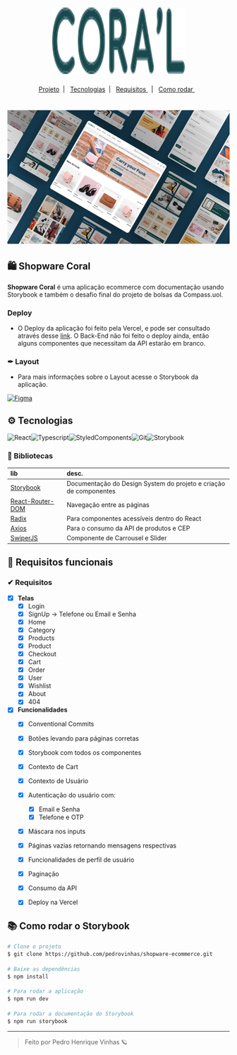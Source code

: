 <h1 align='center'>
    <img width='300px' height='150px' src='./src/assets/logo.svg'/>
</h1>

  <p align="center">
  <a href="#-keepalive"> Projeto</a>&nbsp;&nbsp;|&nbsp;&nbsp;
  <a href="#-Tecnologias"> Tecnologias</a>&nbsp;&nbsp;|&nbsp;&nbsp;
  <a href="#-Requisitos-funcionais">  Requisitos  </a>&nbsp;&nbsp;|&nbsp;&nbsp;
  <a href="#-Como-rodar-a-aplicação">  Como rodar  </a>&nbsp;&nbsp;
</p>

<h1 align='center'>
    <img src='./.github/shopware.png'/>
</h1>



## 🛍 Shopware Coral

**Shopware Coral** é uma aplicação ecommerce com documentação usando Storybook e também o desafio final do projeto de bolsas da Compass.uol. 

### Deploy
- O Deploy da aplicação foi feito pela Vercel, e pode ser consultado através desse [link](https://shopware-front-3pxz.vercel.app/). O Back-End não foi feito o deploy ainda, então alguns componentes que necessitam da API estarão em branco.

### ✒ **Layout**
- Para mais informações sobre o Layout acesse o Storybook da aplicação.

[![Figma](https://img.shields.io/badge/acessar%20layout%20no%20figma-222222?style=for-the-badge&logo=figma&logoColor=white)](https://www.figma.com/file/DqSemG9Z09LG9cAf8L8nUm/keepalive)

## ⚙ Tecnologias

![React](https://img.shields.io/badge/React-222?style=for-the-badge&logo=react&logoColor=blue)![Typescript](https://img.shields.io/badge/typescript-3178c6?style=for-the-badge&logo=typescript&logoColor=white)![StyledComponents](https://img.shields.io/badge/styled%20components-121212?style=for-the-badge&logo=styled-components&logoColor=pink)![Git](https://img.shields.io/badge/GIT-E44C30?style=for-the-badge&logo=git&logoColor=white)![Storybook](https://img.shields.io/badge/storybook-ff528c?style=for-the-badge&logo=storybook&logoColor=white)


### 📔 Bibliotecas

| lib   | desc.       |
| :---------- | :--------- |
| [Storybook](https://storybook.js.org/) | Documentação do Design System do projeto e criação de componentes | 
| [React-Router-DOM](https://v5.reactrouter.com/web/guides/quick-start) |  Navegação entre as páginas | 
| [Radix](https://www.radix-ui.com/) | Para componentes acessíveis dentro do React| 
| [Axios](https://axios-http.com/) | Para o consumo da API de produtos e CEP | 
| [SwiperJS](https://swiperjs.com/react#styles) | Componente de Carrousel e Slider | 

## 📝 Requisitos funcionais

### ✔ Requisitos

- [X] **Telas**
  - [X] Login
  - [X] SignUp -> Telefone ou Email e Senha
  - [X] Home
  - [X] Category
  - [X] Products
  - [X] Product 
  - [X] Checkout
  - [X] Cart
  - [X] Order
  - [X] User
  - [X] Wishlist
  - [X] About
  - [X] 404

- [X] **Funcionalidades**
  - [X] Conventional Commits
  - [X] Botões levando para páginas corretas  
  - [X] Storybook com todos os componentes
  - [X] Contexto de Cart
  - [X] Contexto de Usuário
  - [X] Autenticação do usuário com:
    - [X] Email e Senha
    - [X] Telefone e OTP
  - [X] Máscara nos inputs
  - [X] Páginas vazias retornando mensagens respectivas
  - [X] Funcionalidades de perfil de usuário
  - [X] Paginação
  - [X] Consumo da API
  - [X] Deploy na Vercel
  
  
## 📚 Como rodar o Storybook

```bash
# Clone o projeto
$ git clone https://github.com/pedrovinhas/shopware-ecommerce.git

# Baixe as dependências
$ npm install

# Para rodar a aplicação
$ npm run dev

# Para rodar a documentação do Storybook
$ npm run storybook
```

---
<blockquote> Feito por Pedro Henrique Vinhas 🪐 </blockquote>

